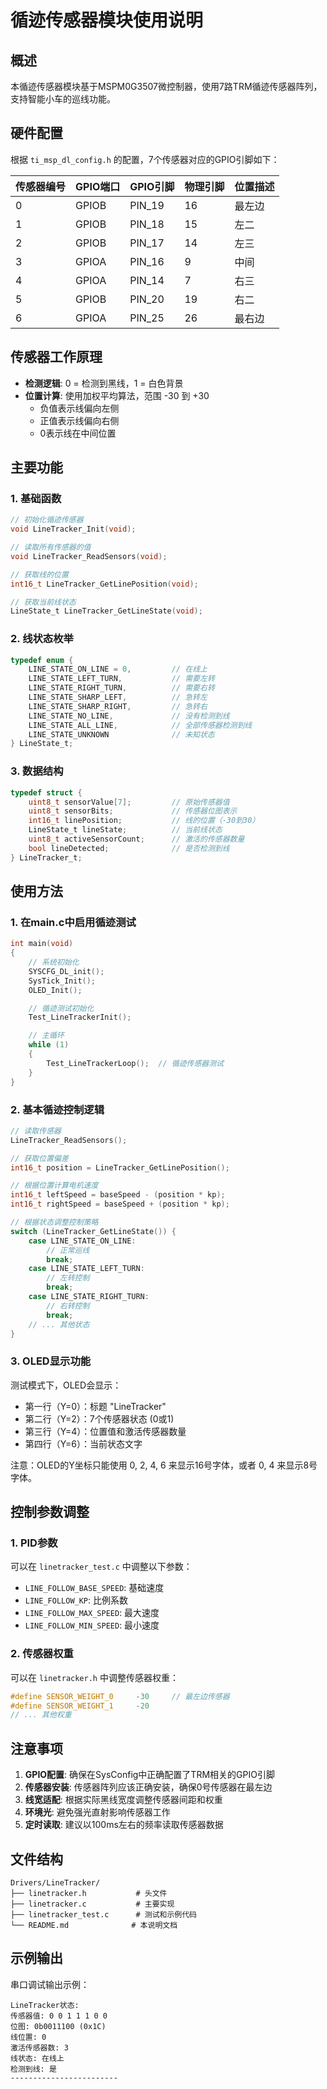 # 循迹传感器模块使用说明

## 概述
本循迹传感器模块基于MSPM0G3507微控制器，使用7路TRM循迹传感器阵列，支持智能小车的巡线功能。

## 硬件配置
根据 `ti_msp_dl_config.h` 的配置，7个传感器对应的GPIO引脚如下：

| 传感器编号 | GPIO端口 | GPIO引脚 | 物理引脚 | 位置描述 |
|-----------|---------|---------|---------|----------|
| 0 | GPIOB | PIN_19 | 16 | 最左边 |
| 1 | GPIOB | PIN_18 | 15 | 左二 |
| 2 | GPIOB | PIN_17 | 14 | 左三 |
| 3 | GPIOA | PIN_16 | 9  | 中间 |
| 4 | GPIOA | PIN_14 | 7  | 右三 |
| 5 | GPIOB | PIN_20 | 19 | 右二 |
| 6 | GPIOA | PIN_25 | 26 | 最右边 |

## 传感器工作原理
- **检测逻辑**: 0 = 检测到黑线，1 = 白色背景
- **位置计算**: 使用加权平均算法，范围 -30 到 +30
  - 负值表示线偏向左侧
  - 正值表示线偏向右侧
  - 0表示线在中间位置

## 主要功能

### 1. 基础函数
```c
// 初始化循迹传感器
void LineTracker_Init(void);

// 读取所有传感器的值
void LineTracker_ReadSensors(void);

// 获取线的位置
int16_t LineTracker_GetLinePosition(void);

// 获取当前线状态
LineState_t LineTracker_GetLineState(void);
```

### 2. 线状态枚举
```c
typedef enum {
    LINE_STATE_ON_LINE = 0,         // 在线上
    LINE_STATE_LEFT_TURN,           // 需要左转
    LINE_STATE_RIGHT_TURN,          // 需要右转
    LINE_STATE_SHARP_LEFT,          // 急转左
    LINE_STATE_SHARP_RIGHT,         // 急转右
    LINE_STATE_NO_LINE,             // 没有检测到线
    LINE_STATE_ALL_LINE,            // 全部传感器检测到线
    LINE_STATE_UNKNOWN              // 未知状态
} LineState_t;
```

### 3. 数据结构
```c
typedef struct {
    uint8_t sensorValue[7];         // 原始传感器值
    uint8_t sensorBits;             // 传感器位图表示
    int16_t linePosition;           // 线的位置（-30到30）
    LineState_t lineState;          // 当前线状态
    uint8_t activeSensorCount;      // 激活的传感器数量
    bool lineDetected;              // 是否检测到线
} LineTracker_t;
```

## 使用方法

### 1. 在main.c中启用循迹测试
```c
int main(void)
{
    // 系统初始化
    SYSCFG_DL_init();
    SysTick_Init();
    OLED_Init();

    // 循迹测试初始化
    Test_LineTrackerInit();

    // 主循环
    while (1) 
    {
        Test_LineTrackerLoop();  // 循迹传感器测试
    }
}
```

### 2. 基本循迹控制逻辑
```c
// 读取传感器
LineTracker_ReadSensors();

// 获取位置偏差
int16_t position = LineTracker_GetLinePosition();

// 根据位置计算电机速度
int16_t leftSpeed = baseSpeed - (position * kp);
int16_t rightSpeed = baseSpeed + (position * kp);

// 根据状态调整控制策略
switch (LineTracker_GetLineState()) {
    case LINE_STATE_ON_LINE:
        // 正常巡线
        break;
    case LINE_STATE_LEFT_TURN:
        // 左转控制
        break;
    case LINE_STATE_RIGHT_TURN:
        // 右转控制
        break;
    // ... 其他状态
}
```

### 3. OLED显示功能

测试模式下，OLED会显示：
- 第一行（Y=0）：标题 "LineTracker"
- 第二行（Y=2）：7个传感器状态 (0或1)
- 第三行（Y=4）：位置值和激活传感器数量
- 第四行（Y=6）：当前状态文字

注意：OLED的Y坐标只能使用 0, 2, 4, 6 来显示16号字体，或者 0, 4 来显示8号字体。

## 控制参数调整

### 1. PID参数
可以在 `linetracker_test.c` 中调整以下参数：
- `LINE_FOLLOW_BASE_SPEED`: 基础速度
- `LINE_FOLLOW_KP`: 比例系数
- `LINE_FOLLOW_MAX_SPEED`: 最大速度
- `LINE_FOLLOW_MIN_SPEED`: 最小速度

### 2. 传感器权重
可以在 `linetracker.h` 中调整传感器权重：
```c
#define SENSOR_WEIGHT_0     -30     // 最左边传感器
#define SENSOR_WEIGHT_1     -20
// ... 其他权重
```

## 注意事项

1. **GPIO配置**: 确保在SysConfig中正确配置了TRM相关的GPIO引脚
2. **传感器安装**: 传感器阵列应该正确安装，确保0号传感器在最左边
3. **线宽适配**: 根据实际黑线宽度调整传感器间距和权重
4. **环境光**: 避免强光直射影响传感器工作
5. **定时读取**: 建议以100ms左右的频率读取传感器数据

## 文件结构
```
Drivers/LineTracker/
├── linetracker.h           # 头文件
├── linetracker.c           # 主要实现
├── linetracker_test.c      # 测试和示例代码
└── README.md              # 本说明文档
```

## 示例输出
串口调试输出示例：
```
LineTracker状态:
传感器值: 0 0 1 1 1 0 0 
位图: 0b0011100 (0x1C)
线位置: 0
激活传感器数: 3
线状态: 在线上
检测到线: 是
------------------------
```

<!-- 
## 调试功能（已注释）

### 1. 串口打印
调用 `LineTracker_PrintStatus()` 可以在串口输出详细的传感器状态信息。

### 2. 单独传感器测试
使用 `LineTracker_IndividualSensorTest()` 可以测试每个传感器的工作状态。
-->
